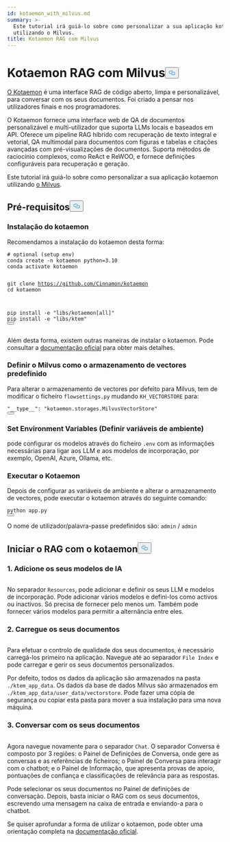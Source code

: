 ```yaml
---
id: kotaemon_with_milvus.md
summary: >-
  Este tutorial irá guiá-lo sobre como personalizar a sua aplicação kotaemon
  utilizando o Milvus.
title: Kotaemon RAG com Milvus
---
```

<h1 id="Kotaemon-RAG-with-Milvus" class="common-anchor-header">Kotaemon RAG com Milvus<button data-href="#Kotaemon-RAG-with-Milvus" class="anchor-icon" translate="no">
      <svg translate="no"
        aria-hidden="true"
        focusable="false"
        height="20"
        version="1.1"
        viewBox="0 0 16 16"
        width="16"
      >
        <path
          fill="#0092E4"
          fill-rule="evenodd"
          d="M4 9h1v1H4c-1.5 0-3-1.69-3-3.5S2.55 3 4 3h4c1.45 0 3 1.69 3 3.5 0 1.41-.91 2.72-2 3.25V8.59c.58-.45 1-1.27 1-2.09C10 5.22 8.98 4 8 4H4c-.98 0-2 1.22-2 2.5S3 9 4 9zm9-3h-1v1h1c1 0 2 1.22 2 2.5S13.98 12 13 12H9c-.98 0-2-1.22-2-2.5 0-.83.42-1.64 1-2.09V6.25c-1.09.53-2 1.84-2 3.25C6 11.31 7.55 13 9 13h4c1.45 0 3-1.69 3-3.5S14.5 6 13 6z"
        ></path>
      </svg>
    </button></h1><p><a href="https://github.com/Cinnamon/kotaemon">O Kotaemon</a> é uma interface RAG de código aberto, limpa e personalizável, para conversar com os seus documentos. Foi criado a pensar nos utilizadores finais e nos programadores.</p>
<p>O Kotaemon fornece uma interface web de QA de documentos personalizável e multi-utilizador que suporta LLMs locais e baseados em API. Oferece um pipeline RAG híbrido com recuperação de texto integral e vetorial, QA multimodal para documentos com figuras e tabelas e citações avançadas com pré-visualizações de documentos. Suporta métodos de raciocínio complexos, como ReAct e ReWOO, e fornece definições configuráveis para recuperação e geração.</p>
<p>Este tutorial irá guiá-lo sobre como personalizar a sua aplicação kotaemon utilizando <a href="https://milvus.io/">o Milvus</a>.</p>
<h2 id="Prerequisites" class="common-anchor-header">Pré-requisitos<button data-href="#Prerequisites" class="anchor-icon" translate="no">
      <svg translate="no"
        aria-hidden="true"
        focusable="false"
        height="20"
        version="1.1"
        viewBox="0 0 16 16"
        width="16"
      >
        <path
          fill="#0092E4"
          fill-rule="evenodd"
          d="M4 9h1v1H4c-1.5 0-3-1.69-3-3.5S2.55 3 4 3h4c1.45 0 3 1.69 3 3.5 0 1.41-.91 2.72-2 3.25V8.59c.58-.45 1-1.27 1-2.09C10 5.22 8.98 4 8 4H4c-.98 0-2 1.22-2 2.5S3 9 4 9zm9-3h-1v1h1c1 0 2 1.22 2 2.5S13.98 12 13 12H9c-.98 0-2-1.22-2-2.5 0-.83.42-1.64 1-2.09V6.25c-1.09.53-2 1.84-2 3.25C6 11.31 7.55 13 9 13h4c1.45 0 3-1.69 3-3.5S14.5 6 13 6z"
        ></path>
      </svg>
    </button></h2><h3 id="Installation" class="common-anchor-header">Instalação do kotaemon</h3><p>Recomendamos a instalação do kotaemon desta forma:</p>
<pre><code translate="no" class="language-shell"><span class="hljs-comment"># optional (setup env)</span>
conda create -n kotaemon python=3.10
conda activate kotaemon

git <span class="hljs-built_in">clone</span> https://github.com/Cinnamon/kotaemon
<span class="hljs-built_in">cd</span> kotaemon

pip install -e <span class="hljs-string">&quot;libs/kotaemon[all]&quot;</span>
pip install -e <span class="hljs-string">&quot;libs/ktem&quot;</span>
<button class="copy-code-btn"></button></code></pre>
<p>Além desta forma, existem outras maneiras de instalar o kotaemon. Pode consultar a <a href="https://github.com/Cinnamon/kotaemon?tab=readme-ov-file#installation">documentação oficial</a> para obter mais detalhes.</p>
<h3 id="Set-Milvus-as-the-default-vector-storage" class="common-anchor-header">Definir o Milvus como o armazenamento de vectores predefinido</h3><p>Para alterar o armazenamento de vectores por defeito para Milvus, tem de modificar o ficheiro <code translate="no">flowsettings.py</code> mudando <code translate="no">KH_VECTORSTORE</code> para:</p>
<pre><code translate="no" class="language-python"><span class="hljs-string">&quot;__type__&quot;</span>: <span class="hljs-string">&quot;kotaemon.storages.MilvusVectorStore&quot;</span>
<button class="copy-code-btn"></button></code></pre>
<h3 id="Set-Environment-Variables" class="common-anchor-header">Set Environment Variables (Definir variáveis de ambiente)</h3><p>pode configurar os modelos através do ficheiro <code translate="no">.env</code> com as informações necessárias para ligar aos LLM e aos modelos de incorporação, por exemplo, OpenAI, Azure, Ollama, etc.</p>
<h3 id="Run-Kotaemon" class="common-anchor-header">Executar o Kotaemon</h3><p>Depois de configurar as variáveis de ambiente e alterar o armazenamento de vectores, pode executar o kotaemon através do seguinte comando:</p>
<pre><code translate="no" class="language-shell">python app.py
<button class="copy-code-btn"></button></code></pre>
<p>O nome de utilizador/palavra-passe predefinidos são: <code translate="no">admin</code> / <code translate="no">admin</code></p>
<h2 id="Start-RAG-with-kotaemon" class="common-anchor-header">Iniciar o RAG com o kotaemon<button data-href="#Start-RAG-with-kotaemon" class="anchor-icon" translate="no">
      <svg translate="no"
        aria-hidden="true"
        focusable="false"
        height="20"
        version="1.1"
        viewBox="0 0 16 16"
        width="16"
      >
        <path
          fill="#0092E4"
          fill-rule="evenodd"
          d="M4 9h1v1H4c-1.5 0-3-1.69-3-3.5S2.55 3 4 3h4c1.45 0 3 1.69 3 3.5 0 1.41-.91 2.72-2 3.25V8.59c.58-.45 1-1.27 1-2.09C10 5.22 8.98 4 8 4H4c-.98 0-2 1.22-2 2.5S3 9 4 9zm9-3h-1v1h1c1 0 2 1.22 2 2.5S13.98 12 13 12H9c-.98 0-2-1.22-2-2.5 0-.83.42-1.64 1-2.09V6.25c-1.09.53-2 1.84-2 3.25C6 11.31 7.55 13 9 13h4c1.45 0 3-1.69 3-3.5S14.5 6 13 6z"
        ></path>
      </svg>
    </button></h2><h3 id="1-Add-your-AI-models" class="common-anchor-header">1. Adicione os seus modelos de IA</h3><p>
  <span class="img-wrapper">
    <img translate="no" src="/docs/v2.4.x/assets/kotaemon_1.png" alt="" class="doc-image" id="" />
    <span></span>
  </span>
</p>
<p>No separador <code translate="no">Resources</code>, pode adicionar e definir os seus LLM e modelos de incorporação. Pode adicionar vários modelos e defini-los como activos ou inactivos. Só precisa de fornecer pelo menos um. Também pode fornecer vários modelos para permitir a alternância entre eles.</p>
<h3 id="2-Upload-your-documents" class="common-anchor-header">2. Carregue os seus documentos</h3><p>
  <span class="img-wrapper">
    <img translate="no" src="/docs/v2.4.x/assets/kotaemon_2.png" alt="" class="doc-image" id="" />
    <span></span>
  </span>
</p>
<p>Para efetuar o controlo de qualidade dos seus documentos, é necessário carregá-los primeiro na aplicação. Navegue até ao separador <code translate="no">File Index</code> e pode carregar e gerir os seus documentos personalizados.</p>
<p>Por defeito, todos os dados da aplicação são armazenados na pasta <code translate="no">./ktem_app_data</code>. Os dados da base de dados Milvus são armazenados em <code translate="no">./ktem_app_data/user_data/vectorstore</code>. Pode fazer uma cópia de segurança ou copiar esta pasta para mover a sua instalação para uma nova máquina.</p>
<h3 id="3-Chat-with-your-documents" class="common-anchor-header">3. Conversar com os seus documentos</h3><p>
  <span class="img-wrapper">
    <img translate="no" src="/docs/v2.4.x/assets/kotaemon_3.png" alt="" class="doc-image" id="" />
    <span></span>
  </span>
</p>
<p>Agora navegue novamente para o separador <code translate="no">Chat</code>. O separador Conversa é composto por 3 regiões: o Painel de Definições de Conversa, onde gere as conversas e as referências de ficheiros; o Painel de Conversa para interagir com o chatbot; e o Painel de Informação, que apresenta provas de apoio, pontuações de confiança e classificações de relevância para as respostas.</p>
<p>Pode selecionar os seus documentos no Painel de definições de conversação. Depois, basta iniciar o RAG com os seus documentos, escrevendo uma mensagem na caixa de entrada e enviando-a para o chatbot.</p>
<p>Se quiser aprofundar a forma de utilizar o kotaemon, pode obter uma orientação completa na <a href="https://cinnamon.github.io/kotaemon/usage/">documentação oficial</a>.</p>
